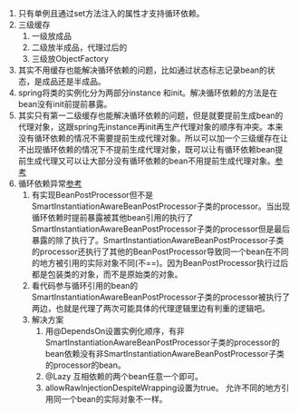 
1. 只有单例且通过set方法注入的属性才支持循环依赖。   
2. 三级缓存    
   1. 一级放成品    
   2. 二级放半成品，代理过后的           
   3. 三级放ObjectFactory     
3. 其实不用缓存也能解决循环依赖的问题，比如通过状态标志记录bean的状态，是成品还是半成品。
4. spring将类的实例化分为两部分instance 和init。解决循环依赖的方法是在bean没有init前提前暴露。
5. 其实只有第一二级缓存也能解决循环依赖的问题，但是就要提前生成bean的代理对象，这跟spring先instance再init再生产代理对象的顺序有冲突。本来没有循环依赖的情况不需要提前生成代理对象。所以可以加一个三级缓存在让不出现循环依赖的情况下不提前生成代理对象，既可以让有循环依赖bean提前生成代理又可以让大部分没有循环依赖的bean不用提前生成代理对象。[参考](https://segmentfault.com/a/1190000023647227)       
6. 循环依赖异常[参考](https://segmentfault.com/a/1190000020323839)   
   1. 有实现BeanPostProcessor但不是SmartInstantiationAwareBeanPostProcessor子类的processor。当出现循环依赖时提前暴露被其他bean引用的执行了SmartInstantiationAwareBeanPostProcessor子类的processor但是最后暴露的除了执行了。SmartInstantiationAwareBeanPostProcessor子类的processor还执行了其他的BeanPostProcessor导致同一个bean在不同的地方被引用的实际对象不同(不==)。因为BeanPostProcessor执行过后都是包装类的对象，而不是原始类的对象。
   2. 看代码参与循环引用的bean的SmartInstantiationAwareBeanPostProcessor子类的processor被执行了两边，也就是代理了两次可能具体的代理逻辑里边有判重的逻辑吧。
   3. 解决方案
      1. 用@DependsOn设置实例化顺序，有非SmartInstantiationAwareBeanPostProcessor子类的processor的bean依赖没有非SmartInstantiationAwareBeanPostProcessor子类的processor的bean。  
      2. @Lazy 互相依赖的两个bean任意一个即可。  
      3. allowRawInjectionDespiteWrapping设置为true。 允许不同的地方引用同一个bean的实际对象不一样。   
